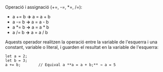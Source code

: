 Operació i assignació (+=, -=, *=, /=):

- a += b **→** a = a + b
- a -= b **→** a = a - b
- a *= b **→** a = a * b
- a /= b **→** a = a / b

Aquests operador realitzen la operació entre la variable de l'esquerra i una constant, variable o literal, i guarden el resultat en la variable de l'esquerra:

	let a = 2;  
	let b = 3;  
	a += b;        // Equival a **a = a + b;** → a = 5